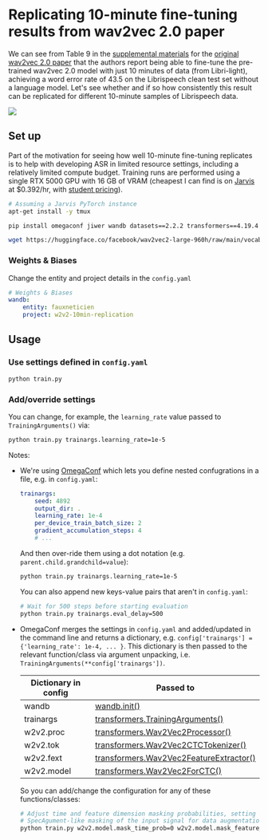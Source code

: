 # Replicating 10-minute fine-tuning results from wav2vec 2.0 paper

We can see from Table 9 in the [supplemental materials](https://proceedings.neurips.cc/paper/2020/file/92d1e1eb1cd6f9fba3227870bb6d7f07-Supplemental.pdf) for the [original wav2vec 2.0 paper](https://proceedings.neurips.cc/paper/2020/file/92d1e1eb1cd6f9fba3227870bb6d7f07-Paper.pdf) that the authors report being able to fine-tune the pre-trained wav2vec 2.0 model with just 10 minutes of data (from Libri-light), achieving a word error rate of 43.5 on the Librispeech clean test set without a language model. Let's see whether and if so how consistently this result can be replicated for different 10-minute samples of Librispeech data.

![](https://user-images.githubusercontent.com/9938298/169562384-df9bbddf-0e27-41e3-9b0f-1222e990f922.png)

## Set up

Part of the motivation for seeing how well 10-minute fine-tuning replicates is to help with developing ASR in limited resource settings, including a relatively limited compute budget. Training runs are performed using a single RTX 5000 GPU with 16 GB of VRAM (cheapest I can find is on [Jarvis](https://jarvislabs.ai/pricing/) at $0.392/hr, with [student pricing](https://jarvislabs.ai/pricing/#special-pricing)).

```bash
# Assuming a Jarvis PyTorch instance
apt-get install -y tmux

pip install omegaconf jiwer wandb datasets==2.2.2 transformers==4.19.4 bitsandbytes-cuda113==0.26.0

wget https://huggingface.co/facebook/wav2vec2-large-960h/raw/main/vocab.json
```

### Weights & Biases

Change the entity and project details in the `config.yaml`

```yaml
# Weights & Biases
wandb:
    entity: fauxneticien
    project: w2v2-10min-replication
```

## Usage

### Use settings defined in `config.yaml`

```bash
python train.py
```

### Add/override settings

You can change, for example, the `learning_rate` value passed to `TrainingArguments()` via:

```bash
python train.py trainargs.learning_rate=1e-5
```

Notes:

- We're using [OmegaConf](https://omegaconf.readthedocs.io/) which lets you define nested confugrations in a file, e.g. in `config.yaml`:

    ```yaml
    trainargs:
        seed: 4892
        output_dir: .
        learning_rate: 1e-4
        per_device_train_batch_size: 2
        gradient_accumulation_steps: 4
        # ...
    ```

    And then over-ride them using a dot notation (e.g. `parent.child.grandchild=value`):

    ```bash
    python train.py trainargs.learning_rate=1e-5
    ```

    You can also append new keys-value pairs that aren't in `config.yaml`:

    ```bash
    # Wait for 500 steps before starting evaluation
    python train.py trainargs.eval_delay=500
    ```

- OmegaConf merges the settings in `config.yaml` and added/updated in the command line and returns a dictionary, e.g. `config['trainargs'] = {'learning_rate': 1e-4, ... }`. This dictionary is then passed to the relevant function/class via argument unpacking, i.e. `TrainingArguments(**config['trainargs'])`.

    | Dictionary in config | Passed to                               |
    |----------------------|-----------------------------------------|
    | wandb                | [wandb.init()](https://docs.wandb.ai/ref/python/init)                            |
    | trainargs            | [transformers.TrainingArguments()](https://huggingface.co/docs/transformers/main_classes/trainer#transformers.TrainingArguments)        |
    | w2v2.proc            | [transformers.Wav2Vec2Processor()](https://huggingface.co/docs/transformers/model_doc/wav2vec2#transformers.Wav2Vec2Processor)        |
    | w2v2.tok             | [transformers.Wav2Vec2CTCTokenizer()](https://huggingface.co/docs/transformers/model_doc/wav2vec2#transformers.Wav2Vec2CTCTokenizer)     |
    | w2v2.fext            | [transformers.Wav2Vec2FeatureExtractor()](https://huggingface.co/docs/transformers/model_doc/wav2vec2#transformers.Wav2Vec2FeatureExtractor) |
    | w2v2.model           | [transformers.Wav2Vec2ForCTC()](https://huggingface.co/docs/transformers/model_doc/wav2vec2#transformers.Wav2Vec2Model)           |

    So you can add/change the configuration for any of these functions/classes:

    ```bash
    # Adjust time and feature dimension masking probabilities, setting to 0 to turn off
    # SpecAgument-like masking of the input signal for data augmentation
    python train.py w2v2.model.mask_time_prob=0 w2v2.model.mask_feature_prob=0
    ```

